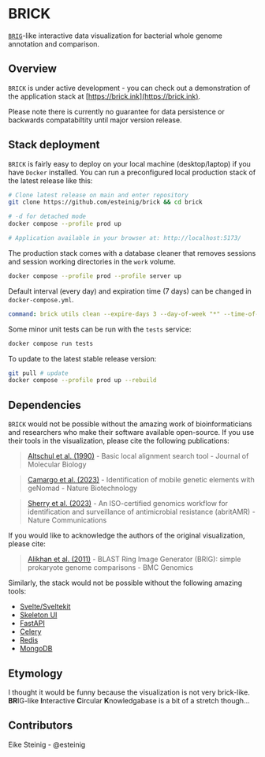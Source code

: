 # BRICK

[`BRIG`]()-like interactive data visualization for bacterial whole genome annotation and comparison.

## Overview

`BRICK` is under active development - you can check out a demonstration of the application stack at [https://brick.ink](https://brick.ink).

Please note there is currently no guarantee for data persistence or backwards compatabiltity until major version release. 


## Stack deployment

`BRICK` is fairly easy to deploy on your local machine (desktop/laptop) if you have `Docker` installed. You can run a preconfigured local production stack of the latest release like this:

```bash
# Clone latest release on main and enter repository
git clone https://github.com/esteinig/brick && cd brick

# -d for detached mode
docker compose --profile prod up 

# Application available in your browser at: http://localhost:5173/ 
```

The production stack comes with a database cleaner that removes sessions and session working directories in the `work` volume. 

```bash
docker compose --profile prod --profile server up 
```

Default interval (every day) and expiration time (7 days) can be changed in `docker-compose.yml`.

```yml
command: brick utils clean --expire-days 3 --day-of-week "*" --time-of-day '04:00' --log /tmp/brick-cleaner.log
```

Some minor unit tests can be run with the `tests` service:

```bash
docker compose run tests
```

To update to the latest stable release version:

```bash
git pull # update
docker compose --profile prod up --rebuild 
```

## Dependencies

`BRICK` would not be possible without the amazing work of bioinformaticians and researchers who make their software available open-source. 
If you use their tools in the visualization, please cite the following publications:

> [Altschul et al. (1990)](https://pubmed.ncbi.nlm.nih.gov/2231712/) - Basic local alignment search tool - Journal of Molecular Biology

> [Camargo et al. (2023)](https://www.nature.com/articles/s41587-023-01953-y) - Identification of mobile genetic elements with geNomad - Nature Biotechnology

> [Sherry et al. (2023)](https://www.nature.com/articles/s41467-022-35713-4) - An ISO-certified genomics workflow for identification and surveillance of antimicrobial resistance (abritAMR) - Nature Communications

If you would like to acknowledge the authors of the original visualization, please cite:

> [Alikhan et al. (2011)](https://bmcgenomics.biomedcentral.com/articles/10.1186/1471-2164-12-402) - BLAST Ring Image Generator (BRIG): simple prokaryote genome comparisons - BMC Genomics

Similarly, the stack would not be possible without the following amazing tools:

* [Svelte/Sveltekit](https://kit.svelte.dev/)
* [Skeleton UI](https://www.skeleton.dev/)
* [FastAPI](https://fastapi.tiangolo.com/)
* [Celery](https://docs.celeryq.dev/en/stable/)
* [Redis](https://github.com/redis/redis)
* [MongoDB](https://www.mongodb.com/)

## Etymology

I thought it would be funny because the visualization is not very brick-like. **BR**IG-like **I**nteractive **C**ircular **K**nowledgabase is a bit of a stretch though...

## Contributors

Eike Steinig - @esteinig
